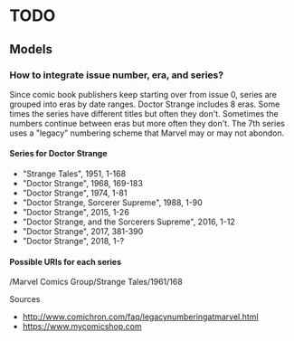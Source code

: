 #  TODO

## Models

### How to integrate issue number, era, and series?

Since comic book publishers keep starting over from issue 0, series are grouped into eras by date ranges. 
Doctor Strange includes 8 eras. Some times the series have different titles but often they don't. Sometimes 
the numbers continue between eras but more often they don't. The 7th series uses a "legacy" numbering 
scheme that Marvel may or may not abondon.

#### Series for Doctor Strange

- "Strange Tales", 1951, 1-168
- "Doctor Strange", 1968, 169-183
- "Doctor Strange", 1974,  1-81
- "Doctor Strange, Sorcerer Supreme", 1988, 1-90
- "Doctor Strange", 2015, 1-26
- "Doctor Strange, and the Sorcerers Supreme", 2016, 1-12
- "Doctor Strange", 2017, 381-390
- "Doctor Strange", 2018, 1-?

#### Possible URIs for each series

/Marvel Comics Group/Strange Tales/1961/168

Sources

- <http://www.comichron.com/faq/legacynumberingatmarvel.html>
- <https://www.mycomicshop.com>
